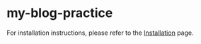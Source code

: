 # my-blog-practice

For installation instructions, please refer to the [Installation](https://github.com/sameerreddy213/my-blog-practice/wiki/Installation) page.
